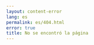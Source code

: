 ```yaml
---
layout: content-error
lang: es
permalink: es/404.html
error: true
title: No se encontró la página
---
```


